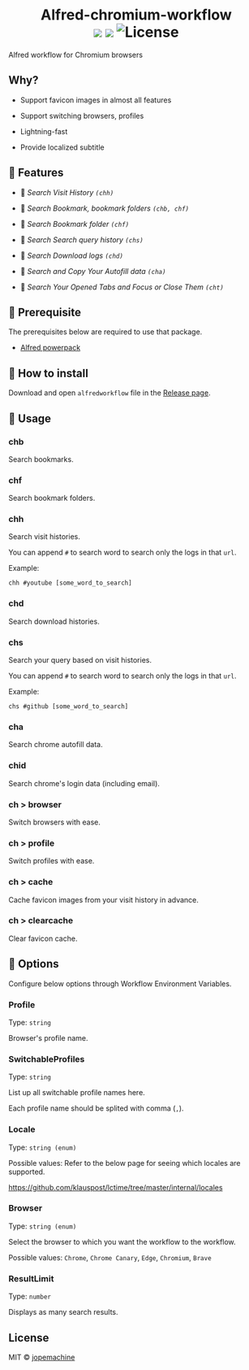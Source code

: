 <h1 align="center">
	Alfred-chromium-workflow<br>
	<img src="https://img.shields.io/badge/Alfred-4-blueviolet">
	<img src="https://img.shields.io/github/downloads/jopemachine/alfred-chromium-workflow/total.svg">
	<img src="https://img.shields.io/github/license/jopemachine/alfred-chromium-workflow.svg" alt="License">
</h1>

Alfred workflow for Chromium browsers

## Why?

* Support favicon images in almost all features

* Support switching browsers, profiles

* Lightning-fast

* Provide localized subtitle

## 🌈 Features

* 📄 *Search Visit History `(chh)`*

* 🔖 *Search Bookmark, bookmark folders `(chb, chf)`*

* 📁 *Search Bookmark folder `(chf)`*

* 📜 *Search Search query history `(chs)`*

* 🔎 *Search Download logs `(chd)`*

* 📒 *Search and Copy Your Autofill data `(cha)`*

* 📎 *Search Your Opened Tabs and Focus or Close Them `(cht)`*

## 📌 Prerequisite

The prerequisites below are required to use that package.

* [Alfred powerpack](https://www.alfredapp.com/powerpack/)

##  🔨 How to install

Download and open `alfredworkflow` file in the [Release page]().

## 📗 Usage

### chb

Search bookmarks.

### chf

Search bookmark folders.

### chh

Search visit histories.

You can append `#` to search word to search only the logs in that `url`.

Example:

`chh #youtube [some_word_to_search]`

### chd

Search download histories.

### chs

Search your query based on visit histories.

You can append `#` to search word to search only the logs in that `url`.

Example:

`chs #github [some_word_to_search]`

### cha

Search chrome autofill data.

### chid

Search chrome's login data (including email).

### ch > browser 

Switch browsers with ease.

### ch > profile

Switch profiles with ease.

### ch > cache

Cache favicon images from your visit history in advance.

### ch > clearcache

Clear favicon cache.

## 🔖 Options

Configure below options through Workflow Environment Variables.

### Profile

Type: `string`

Browser's profile name.

### SwitchableProfiles

Type: `string`

List up all switchable profile names here.

Each profile name should be splited with comma (`,`).

### Locale

Type: `string (enum)`

Possible values: Refer to the below page for seeing which locales are supported.

https://github.com/klauspost/lctime/tree/master/internal/locales

### Browser

Type: `string (enum)`

Select the browser to which you want the workflow to the workflow.

Possible values: `Chrome`, `Chrome Canary`, `Edge`, `Chromium`, `Brave`

### ResultLimit

Type: `number`

Displays as many search results.

## License

MIT © [jopemachine](https://github.com/jopemachine/alfred-chromium-workflow)

